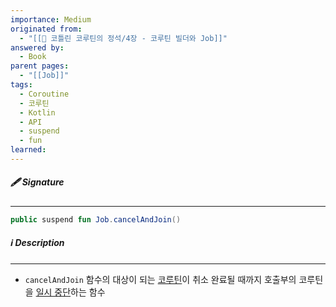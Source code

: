 ```yaml
---
importance: Medium
originated from:
  - "[[📘 코틀린 코루틴의 정석/4장 - 코루틴 빌더와 Job]]"
answered by:
  - Book
parent pages:
  - "[[Job]]"
tags:
  - Coroutine
  - 코루틴
  - Kotlin
  - API
  - suspend
  - fun
learned:
---
```

##### 🖋️ Signature
---
```Kotlin
public suspend fun Job.cancelAndJoin()
```

##### ℹ️ Description
---
- `cancelAndJoin` 함수의 대상이 되는 [코루틴](코루틴.md)이 취소 완료될 때까지 호출부의 코루틴을 [일시 중단](일시%20중단.md)하는 함수
